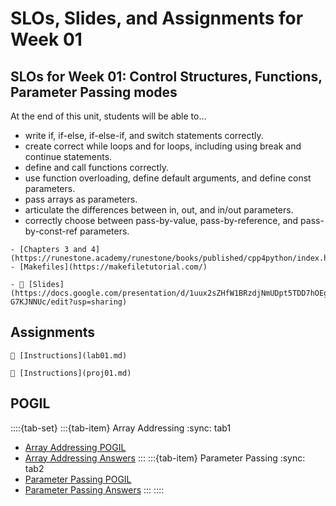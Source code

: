 # SLOs, Slides, and Assignments for Week 01

## SLOs for Week 01: Control Structures, Functions, Parameter Passing modes

At the end of this unit, students will be able to...

- write if, if-else, if-else-if, and switch statements correctly.
- create correct while loops and for loops, including using break and continue statements.
- define and call functions correctly.
- use function overloading, define default arguments, and define const parameters.
- pass arrays as parameters.
- articulate the differences between in, out, and in/out parameters.
- correctly choose between pass-by-value, pass-by-reference, and pass-by-const-ref parameters.



```{important} Readings
- [Chapters 3 and 4](https://runestone.academy/runestone/books/published/cpp4python/index.html)
- [Makefiles](https://makefiletutorial.com/)
```

```{note} Resources
- 📜 [Slides](https://docs.google.com/presentation/d/1uux2sZHfW1BRzdjNmUDpt5TDD7hOEgbLBW-G7KJNNUc/edit?usp=sharing)
```

## Assignments

```{attention} Lab 01: Control Structures
📄 [Instructions](lab01.md)
```

```{caution} Project 01: More Control Structures
📄 [Instructions](proj01.md)
```

## POGIL

::::{tab-set}
:::{tab-item} Array Addressing
:sync: tab1
- [Array Addressing POGIL](https://docs.google.com/document/d/1myVaJT3i1hECM4BHs9LpbLz3a3heVPp6SJiEjoEvG_M/edit?tab=t.0#heading=h.im9274hm9wa0)
- [Array Addressing Answers](https://drive.google.com/file/d/1mn5yCzIJuURMiP3MOtO9amEQzUVAQCQZ/view?usp=sharing)
:::
:::{tab-item} Parameter Passing
:sync: tab2
- [Parameter Passing POGIL](https://docs.google.com/document/d/1OxsfopX1jljJVWKQ-6eeDuSGO5nRzxOdPHkQ4LPRt-U/edit?usp=sharing)
- [Parameter Passing Answers](https://drive.google.com/file/d/1rPum6ihNwUKRJpZBSTQF8v7QKfOdog11/view?usp=drive_link)
:::
::::
